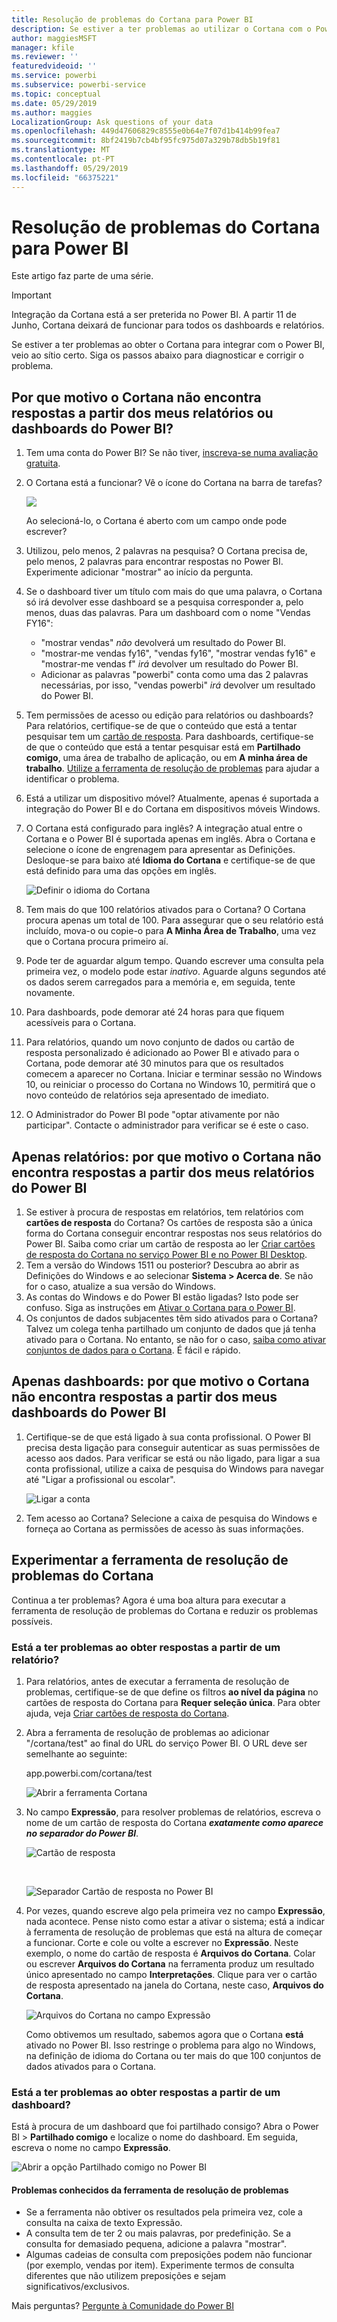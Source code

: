 ```yaml
---
title: Resolução de problemas do Cortana para Power BI
description: Se estiver a ter problemas ao utilizar o Cortana com o Power BI, experimente estas sugestões.
author: maggiesMSFT
manager: kfile
ms.reviewer: ''
featuredvideoid: ''
ms.service: powerbi
ms.subservice: powerbi-service
ms.topic: conceptual
ms.date: 05/29/2019
ms.author: maggies
LocalizationGroup: Ask questions of your data
ms.openlocfilehash: 449d47606829c8555e0b64e7f07d1b414b99fea7
ms.sourcegitcommit: 8bf2419b7cb4bf95fc975d07a329b78db5b19f81
ms.translationtype: MT
ms.contentlocale: pt-PT
ms.lasthandoff: 05/29/2019
ms.locfileid: "66375221"
---
```

# <a name="troubleshoot-cortana-for-power-bi"></a>Resolução de problemas do Cortana para Power BI
Este artigo faz parte de uma série. 

> [!IMPORTANT]
> Integração da Cortana está a ser preterida no Power BI. A partir 11 de Junho, Cortana deixará de funcionar para todos os dashboards e relatórios.

Se estiver a ter problemas ao obter o Cortana para integrar com o Power BI, veio ao sítio certo. Siga os passos abaixo para diagnosticar e corrigir o problema.

## <a name="why-doesnt-cortana-find-answers-from-my-power-bi-reports-or-dashboards"></a>Por que motivo o Cortana não encontra respostas a partir dos meus relatórios ou dashboards do Power BI?
1. Tem uma conta do Power BI?  Se não tiver, [inscreva-se numa avaliação gratuita](https://powerbi.microsoft.com/get-started/).
2. O Cortana está a funcionar?  Vê o ícone do Cortana na barra de tarefas?

    ![](media/service-cortana-troubleshoot/power-bi-cortana-icon.png)

    Ao selecioná-lo, o Cortana é aberto com um campo onde pode escrever?
3. Utilizou, pelo menos, 2 palavras na pesquisa? O Cortana precisa de, pelo menos, 2 palavras para encontrar respostas no Power BI. Experimente adicionar "mostrar" ao início da pergunta.
4. Se o dashboard tiver um título com mais do que uma palavra, o Cortana só irá devolver esse dashboard se a pesquisa corresponder a, pelo menos, duas das palavras. Para um dashboard com o nome "Vendas FY16":

   * "mostrar vendas" *não* devolverá um resultado do Power BI.   
   * "mostrar-me vendas fy16", "vendas fy16", "mostrar vendas fy16" e "mostrar-me vendas f" *irá* devolver um resultado do Power BI.    
   * Adicionar as palavras "powerbi" conta como uma das 2 palavras necessárias, por isso, "vendas powerbi" *irá* devolver um resultado do Power BI.
5. Tem permissões de acesso ou edição para relatórios ou dashboards? Para relatórios, certifique-se de que o conteúdo que está a tentar pesquisar tem um [cartão de resposta](service-cortana-answer-cards.md).  Para dashboards, certifique-se de que o conteúdo que está a tentar pesquisar está em **Partilhado comigo**, uma área de trabalho de aplicação, ou em **A minha área de trabalho**. [Utilize a ferramenta de resolução de problemas](#try-the-cortana-troubleshooting-tool) para ajudar a identificar o problema.
6. Está a utilizar um dispositivo móvel?  Atualmente, apenas é suportada a integração do Power BI e do Cortana em dispositivos móveis Windows.
7. O Cortana está configurado para inglês?  A integração atual entre o Cortana e o Power BI é suportada apenas em inglês. Abra o Cortana e selecione o ícone de engrenagem para apresentar as Definições. Desloque-se para baixo até **Idioma do Cortana** e certifique-se de que está definido para uma das opções em inglês.

   ![Definir o idioma do Cortana](media/service-cortana-troubleshoot/power-bi-cortana-language.png)
8. Tem mais do que 100 relatórios ativados para o Cortana?  O Cortana procura apenas um total de 100.  Para assegurar que o seu relatório está incluído, mova-o ou copie-o para **A Minha Área de Trabalho**, uma vez que o Cortana procura primeiro aí.
9. Pode ter de aguardar algum tempo. Quando escrever uma consulta pela primeira vez, o modelo pode estar *inativo*. Aguarde alguns segundos até os dados serem carregados para a memória e, em seguida, tente novamente.
10. Para dashboards, pode demorar até 24 horas para que fiquem acessíveis para o Cortana.    
11. Para relatórios, quando um novo conjunto de dados ou cartão de resposta personalizado é adicionado ao Power BI e ativado para o Cortana, pode demorar até 30 minutos para que os resultados comecem a aparecer no Cortana. Iniciar e terminar sessão no Windows 10, ou reiniciar o processo do Cortana no Windows 10, permitirá que o novo conteúdo de relatórios seja apresentado de imediato.  
12. O Administrador do Power BI pode "optar ativamente por não participar". Contacte o administrador para verificar se é este o caso.

## <a name="reports-only-why-doesnt-cortana-find-answers-from-my-power-bi-reports"></a>Apenas relatórios: por que motivo o Cortana não encontra respostas a partir dos meus relatórios do Power BI
1. Se estiver à procura de respostas em relatórios, tem relatórios com **cartões de resposta** do Cortana? Os cartões de resposta são a única forma do Cortana conseguir encontrar respostas nos seus relatórios do Power BI.  Saiba como criar um cartão de resposta ao ler [Criar cartões de resposta do Cortana no serviço Power BI e no Power BI Desktop](service-cortana-answer-cards.md).
2. Tem a versão do Windows 1511 ou posterior?  Descubra ao abrir as Definições do Windows e ao selecionar **Sistema > Acerca de**. Se não for o caso, atualize a sua versão do Windows.
3. As contas do Windows e do Power BI estão ligadas? Isto pode ser confuso. Siga as instruções em [Ativar o Cortana para o Power BI](service-cortana-enable.md#add-your-power-bi-credentials-to-windows).
4. Os conjuntos de dados subjacentes têm sido ativados para o Cortana? Talvez um colega tenha partilhado um conjunto de dados que já tenha ativado para o Cortana. No entanto, se não for o caso, [saiba como ativar conjuntos de dados para o Cortana](service-cortana-enable.md). É fácil e rápido.

## <a name="dashboards-only-why-doesnt-cortana-find-answers-from-my-power-bi-dashboards"></a>Apenas dashboards: por que motivo o Cortana não encontra respostas a partir dos meus dashboards do Power BI
1. Certifique-se de que está ligado à sua conta profissional. O Power BI precisa desta ligação para conseguir autenticar as suas permissões de acesso aos dados. Para verificar se está ou não ligado, para ligar a sua conta profissional, utilize a caixa de pesquisa do Windows para navegar até "Ligar a profissional ou escolar".  

    ![Ligar a conta](media/service-cortana-troubleshoot/power-bi-cortana-connect.png)
2. Tem acesso ao Cortana? Selecione a caixa de pesquisa do Windows e forneça ao Cortana as permissões de acesso às suas informações.

## <a name="try-the-cortana-troubleshooting-tool"></a>Experimentar a ferramenta de resolução de problemas do Cortana
Continua a ter problemas?  Agora é uma boa altura para executar a ferramenta de resolução de problemas do Cortana e reduzir os problemas possíveis.

### <a name="having-trouble-retrieving-answers-from-a-report"></a>Está a ter problemas ao obter respostas a partir de um relatório?
1. Para relatórios, antes de executar a ferramenta de resolução de problemas, certifique-se de que define os filtros **ao nível da página** no cartões de resposta do Cortana para **Requer seleção única**. Para obter ajuda, veja [Criar cartões de resposta do Cortana](service-cortana-answer-cards.md).
2. Abra a ferramenta de resolução de problemas ao adicionar "/cortana/test" ao final do URL do serviço Power BI. O URL deve ser semelhante ao seguinte:

   app.powerbi.com/cortana/test

   ![Abrir a ferramenta Cortana](media/service-cortana-troubleshoot/power-bi-cortana-tool2.png)
3. No campo **Expressão**, para resolver problemas de relatórios, escreva o nome de um cartão de resposta do Cortana ***exatamente como aparece no separador do Power BI***.

   ![Cartão de resposta](media/service-cortana-troubleshoot/power-bi-answer-card-new.png)

   <br>

   ![Separador Cartão de resposta no Power BI](media/service-cortana-troubleshoot/power-bi-answer-card2.png)
4. Por vezes, quando escreve algo pela primeira vez no campo **Expressão**, nada acontece. Pense nisto como estar a ativar o sistema; está a indicar à ferramenta de resolução de problemas que está na altura de começar a funcionar. Corte e cole ou volte a escrever no **Expressão**. Neste exemplo, o nome do cartão de resposta é **Arquivos do Cortana**. Colar ou escrever **Arquivos do Cortana** na ferramenta produz um resultado único apresentado no campo **Interpretações**. Clique para ver o cartão de resposta apresentado na janela do Cortana, neste caso, **Arquivos do Cortana**.

   ![Arquivos do Cortana no campo Expressão](media/service-cortana-troubleshoot/power-bi-utterance.png)

   Como obtivemos um resultado, sabemos agora que o Cortana **está** ativado no Power BI. Isso restringe o problema para algo no Windows, na definição de idioma do Cortana ou ter mais do que 100 conjuntos de dados ativados para o Cortana.

### <a name="having-trouble-retrieving-answers-from-a-dashboard"></a>Está a ter problemas ao obter respostas a partir de um dashboard?
Está à procura de um dashboard que foi partilhado consigo?  Abra o Power BI > **Partilhado comigo** e localize o nome do dashboard.  Em seguida, escreva o nome no campo **Expressão**.

![Abrir a opção Partilhado comigo no Power BI](media/service-cortana-troubleshoot/power-bi-cortana-shared-with-me.png)


#### <a name="troubleshooting-tool-known-issues"></a>Problemas conhecidos da ferramenta de resolução de problemas
* Se a ferramenta não obtiver os resultados pela primeira vez, cole a consulta na caixa de texto Expressão.
* A consulta tem de ter 2 ou mais palavras, por predefinição.  Se a consulta for demasiado pequena, adicione a palavra "mostrar".
* Algumas cadeias de consulta com preposições podem não funcionar (por exemplo, vendas por item). Experimente termos de consulta diferentes que não utilizem preposições e sejam significativos/exclusivos.

Mais perguntas? [Pergunte à Comunidade do Power BI](http://community.powerbi.com/)
